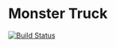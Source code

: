 # Monster Truck

[![Build Status](https://travis-ci.org/redpanthers/monster-truck.svg?branch=master)](https://travis-ci.org/redpanthers/monster-truck)


